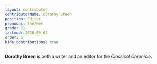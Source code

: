 ```yaml
---
layout: contributor
contributorName: Dorothy Breen
position: Editor
pronouns: She/Her
grade: 11
lastmod: 2020-06-04
order: 5
hide_contributions: true
---
```

**Dorothy Breen** is both a writer and an editor for the *Classical Chronicle*.
